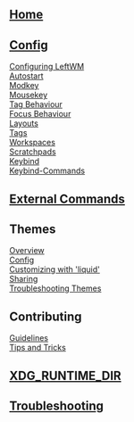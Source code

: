 ## [Home](Home)
## [Config](Config)
[Configuring LeftWM](Config#configuring-leftwm)\
[Autostart](Config#autostart)\
[Modkey](Config#modkey)\
[Mousekey](Config#mousekey)\
[Tag Behaviour](Config#tag-behaviour)\
[Focus Behaviour](Config#focus-behaviour)\
[Layouts](Config#layouts)\
[Tags](Config#tags)\
[Workspaces](Config#workspaces)\
[Scratchpads](Config#scratchpads)\
[Keybind](Config#keybind)\
[Keybind-Commands](Config#keybind-commands)
## [External Commands](External-Commands)
## Themes
[Overview](Themes)\
[Config](Theme-Config)\
[Customizing with 'liquid'](Customizing-Themes-with-%60liquid%60-templates)\
[Sharing](Sharing-Themes)\
[Troubleshooting Themes](Diagnosing-Theme-Errors)
## Contributing
[Guidelines](https://github.com/leftwm/leftwm/blob/master/CONTRIBUTING.md)\
[Tips and Tricks](Contributing-to-Leftwm---Tips-and-Tricks)
## [XDG_RUNTIME_DIR](XDG_RUNTIME_DIR)
## [Troubleshooting](Troubleshooting)
